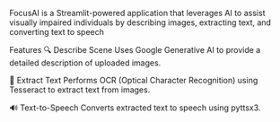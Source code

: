 FocusAI is a Streamlit-powered application that leverages AI to assist visually impaired individuals by describing images, extracting text, and converting text to speech

Features
🔍 Describe Scene
Uses Google Generative AI to provide a detailed description of uploaded images.

📝 Extract Text
Performs OCR (Optical Character Recognition) using Tesseract to extract text from images.

🔊 Text-to-Speech
Converts extracted text to speech using pyttsx3.
